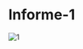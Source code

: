 # Informe-1
![1](https://user-images.githubusercontent.com/116776402/201263518-75bbaf3d-7a70-4e59-8663-af8c9f459d55.png)

